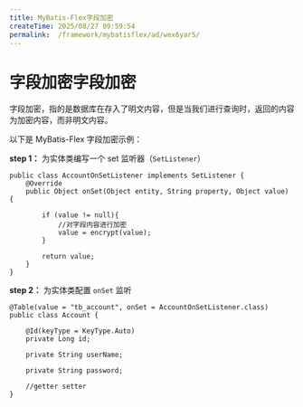 ```yaml
---
title: MyBatis-Flex字段加密
createTime: 2025/08/27 09:59:54
permalink:  /framework/mybatisflex/ad/wex6yar5/
---
```

# 字段加密字段加密

字段加密，指的是数据库在存入了明文内容，但是当我们进行查询时，返回的内容为加密内容，而非明文内容。

以下是 MyBatis-Flex 字段加密示例：

**step 1：** 为实体类编写一个 set 监听器（`SetListener`）



```
public class AccountOnSetListener implements SetListener {
    @Override
    public Object onSet(Object entity, String property, Object value) {
        
        if (value != null){
            //对字段内容进行加密
            value = encrypt(value);
        }
        
        return value;
    }
}
```

**step 2：** 为实体类配置 `onSet` 监听



```
@Table(value = "tb_account", onSet = AccountOnSetListener.class)
public class Account {

    @Id(keyType = KeyType.Auto)
    private Long id;

    private String userName;
    
    private String password;
    
    //getter setter
}
```

